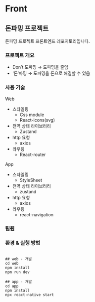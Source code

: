 # Front

## 돈파밍 프로젝트

돈파밍 프로젝트 프론트엔드 레포지토리입니다.

### 프로젝트 개요

- Don’t 도파밍 → 도파밍을 줄임
- ‘돈’파밍 → 도파밍을 돈으로 해결할 수 있음

### 사용 기술

Web

- 스타일링
  - Css module
  - React-icons(svg)
- 전역 상태 라이브러리
  - Zustand
- http 요청
  - axios
- 라우팅
  - React-router

App

- 스타일링
  - StyleSheet
- 전역 상태 라이브러리
  - zustand
- http 요청
  - axios
- 라우팅
  - react-navigation

### 팀원

### 환경 & 실행 방법

```shell

## web - 개발
cd web
npm install
npm run dev

## app - 개발
cd app
npm install
npx react-native start

```
